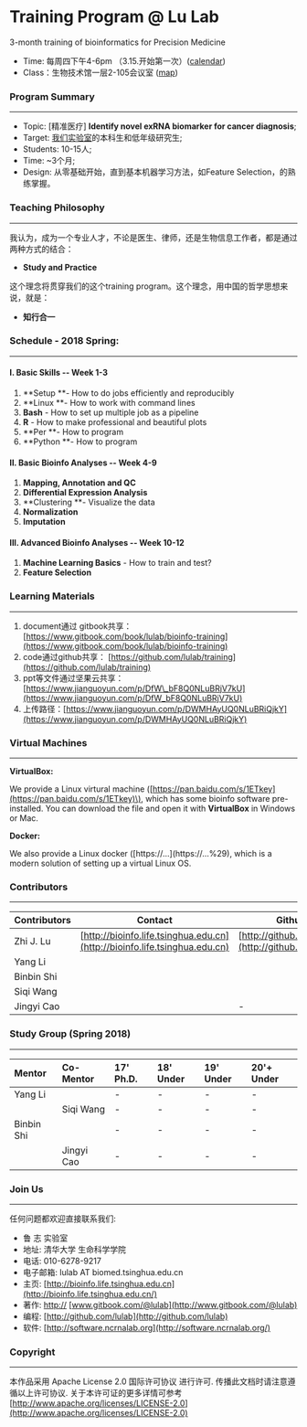 # Training Program @ Lu Lab

3-month training of bioinformatics for Precision Medicine

* Time:   每周四下午4-6pm （3.15.开始第一次）\([calendar](https://calendar.google.com/calendar/embed?src=rhfq9d5sr46lqjpg3vd1ncbosc%40group.calendar.google.com&ctz=Asia%2FShanghai)\)
* Class：生物技术馆一层2-105会议室 \([map](http://bioinfo.life.tsinghua.edu.cn/map)\)

### Program Summary

---

* Topic: \[精准医疗\] **Identify novel exRNA biomarker for cancer diagnosis**;
* Target: [我们实验室](http://bioinfo.life.tsinghua.edu.cn)的本科生和低年级研究生;
* Students: 10-15人;
* Time:  ~3个月;
* Design: 从零基础开始，直到基本机器学习方法，如Feature Selection，的熟练掌握。

### Teaching Philosophy

---

我认为，成为一个专业人才，不论是医生、律师，还是生物信息工作者，都是通过两种方式的结合：

* **Study and Practice**

这个理念将贯穿我们的这个training program。这个理念，用中国的哲学思想来说，就是：

* **知行合一**

### Schedule - 2018 Spring:

---

#### I. Basic Skills  -- Week 1-3

1. **Setup **- How to do  jobs efficiently and reproducibly 
2. **Linux **- How to work with command lines
3. **Bash** - How to set up multiple job as a pipeline
4. **R** - How to make professional and beautiful plots
5. **Per **- How to program
6. **Python **- How to program

#### II. Basic Bioinfo Analyses  -- Week 4-9

1. **Mapping, Annotation **and** QC**
2. **Differential Expression Analysis**
3. **Clustering **- Visualize the data
4. **Normalization** 
5. **Imputation**

#### III. Advanced Bioinfo Analyses  -- Week 10-12

1. **Machine Learning Basics** - How to train and test?
2. **Feature Selection**

### 

### Learning Materials

---

1. document通过 gitbook共享：[https://www.gitbook.com/book/lulab/bioinfo-training](https://www.gitbook.com/book/lulab/bioinfo-training)
2. code通过github共享： [https://github.com/lulab/training](https://github.com/lulab/training)
3. ppt等文件通过坚果云共享： [https://www.jianguoyun.com/p/DfW\_bF8Q0NLuBRjV7kU](https://www.jianguoyun.com/p/DfW_bF8Q0NLuBRjV7kU)
4. 上传路径：[https://www.jianguoyun.com/p/DWMHAyUQ0NLuBRiQjkY](https://www.jianguoyun.com/p/DWMHAyUQ0NLuBRiQjkY)

### Virtual Machines

---

**VirtualBox:**

We provide a Linux virtural machine \([https://pan.baidu.com/s/1ETkey](https://pan.baidu.com/s/1ETkey)\), which has some bioinfo software pre-installed. You can download the file and open it with **VirtualBox** in Windows or Mac.

**Docker:**

We also provide a Linux docker \([https://...\](https://...%29\), which is a modern solution of setting up a virtual Linux OS.

### Contributors

---

| Contributors | Contact | Github |
| --- | --- | --- |
| Zhi J. Lu | [http://bioinfo.life.tsinghua.edu.cn](http://bioinfo.life.tsinghua.edu.cn) | [http://github.com/lulab](http://github.com/lulab) |
| Yang Li |  |  |
| Binbin Shi |  |  |
| Siqi Wang |  |  |
| Jingyi Cao |  | - |

### Study Group \(Spring 2018\)

---

| Mentor | Co-Mentor | 17' Ph.D. | 18' Under | 19' Under | 20'+ Under |
| :--- | :--- | :--- | :--- | :--- | :--- |
| Yang Li |  | - | - | - | - |
|  | Siqi Wang | - | - | - | - |
| Binbin Shi |  | - | - | - | - |
|  | Jingyi Cao | - | - | - | - |

### 

### Join Us

---

任何问题都欢迎直接联系我们:

* 鲁 志  实验室
* 地址: 清华大学 生命科学学院
* 电话: 010-6278-9217
* 电子邮箱: lulab AT biomed.tsinghua.edu.cn
* 主页: [http://bioinfo.life.tsinghua.edu.cn](http://bioinfo.life.tsinghua.edu.cn/)
* 著作: [http://](http://www.gitbook.com/@lulab)  [www.gitbook.com/@lulab](http://www.gitbook.com/@lulab)
* 编程: [http://github.com/lulab](http://github.com/lulab)
* 软件: [http://software.ncrnalab.org](http://software.ncrnalab.org/)

### Copyright

---

本作品采用 Apache License 2.0 国际许可协议 进行许可. 传播此文档时请注意遵循以上许可协议. 关于本许可证的更多详情可参考 [http://www.apache.org/licenses/LICENSE-2.0](http://www.apache.org/licenses/LICENSE-2.0)

